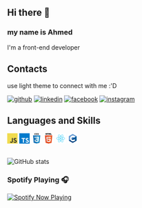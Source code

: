 ## Hi there 👋

### my name is Ahmed
I'm a front-end developer


## Contacts
use light theme to connect with me :'D

[<img src='https://cdn.jsdelivr.net/npm/simple-icons@3.0.1/icons/github.svg' alt='github' height='40'>](https://github.com/ahmedsameh74)  [<img src='https://cdn.jsdelivr.net/npm/simple-icons@3.0.1/icons/linkedin.svg' alt='linkedin' height='40'>](https://www.linkedin.com/in/ahmedsameh610/)  [<img src='https://cdn.jsdelivr.net/npm/simple-icons@3.0.1/icons/facebook.svg' alt='facebook' height='40'>](https://www.facebook.com/ahmedsameh610)  [<img src='https://cdn.jsdelivr.net/npm/simple-icons@3.0.1/icons/instagram.svg' alt='instagram' height='40'>](https://www.instagram.com/return_ahmed/)  

## Languages and Skills
[<img src='https://raw.githubusercontent.com/github/explore/80688e429a7d4ef2fca1e82350fe8e3517d3494d/topics/javascript/javascript.png' alt='JAVASCRIPT' height='24'>](https://www.javascript.com/) [<img src='https://raw.githubusercontent.com/github/explore/80688e429a7d4ef2fca1e82350fe8e3517d3494d/topics/typescript/typescript.png' alt='TYPESCRIPT' height='24'>](https://www.typescriptlang.org/) [<img src='https://raw.githubusercontent.com/github/explore/80688e429a7d4ef2fca1e82350fe8e3517d3494d/topics/css/css.png' alt='CSS' height='24'>](https://www.w3schools.com/css/) [<img src='https://raw.githubusercontent.com/github/explore/80688e429a7d4ef2fca1e82350fe8e3517d3494d/topics/html/html.png' alt='HTML' height='24'>](https://www.w3schools.com/html/) [<img src='https://raw.githubusercontent.com/github/explore/80688e429a7d4ef2fca1e82350fe8e3517d3494d/topics/react/react.png' alt='REACT' height='24'>](https://reactjs.org/) [<img src='https://raw.githubusercontent.com/github/explore/f3e22f0dca2be955676bc70d6214b95b13354ee8/topics/c/c.png' alt='C' height='24'>](https://www.cprogramming.com/)

##
![GitHub stats](https://github-readme-stats.vercel.app/api?username=ahmedsameh74&show_icons=true)  

### Spotify Playing 🎧

[<img src="https://<https://spotify-now-playing-five-theta.vercel.app/>/api/spotify-playing" alt="Spotify Now Playing" width="350" />](https://open.spotify.com/user/<21dhxhynk23onpcftmls7nfgq>)


